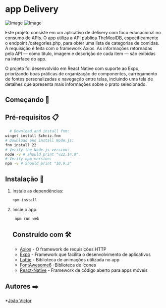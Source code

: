 # app Delivery 
![Image](https://github.com/user-attachments/assets/d54d8cd1-6b47-496b-a379-9d02282e6fe4)     ![Image](https://github.com/user-attachments/assets/37ffa3c3-4be4-42ba-af2e-bdc11d61ce18)
 
Este projeto consiste em um aplicativo de delivery com foco educacional no consumo de APIs. O app utiliza a API pública TheMealDB, especificamente o endpoint /categories.php, para obter uma lista de categorias de comidas. A requisição é feita com o framework Axios. As informações retornadas pela API — como título, imagem e descrição de cada item — são exibidas na interface do app.

O projeto foi desenvolvido em React Native com suporte ao Expo, priorizando boas práticas de organização de componentes, carregamento de fontes personalizadas e navegação entre telas, incluindo uma tela de detalhes que apresenta mais informações sobre o prato selecionado.

## Começando 🚀

## Pré-requisitos 📋
 ```bash
   # Download and install fnm:
winget install Schniz.fnm
# Download and install Node.js:
fnm install 22
# Verify the Node.js version:
node -v # Should print "v22.14.0".
# Verify npm version:
npm -v # Should print "10.9.2"
   ```

## Instalação 🔧
1. Instale as dependências:

   ```bash
   npm install
   ```

2. Inicie o app:

   ```bash
    npm run web 
   ```

   ## Construído com 🛠️
   * [Axios]((https://axios-http.com/docs/intro)) - O framework de requisições HTTP
   * [Expo]((https://docs.expo.dev/)) - Framework que facilita o desenvolvimento de aplicativos
   * [Lottie]((https://lottiefiles.com/)) - Biblioteca de animações utilizada no app
   * [FontAwesome6]((https://fontawesome.com/v6/icons)) -Biblioteca de ícones
   * [React-Native]((https://reactnative.dev/docs/getting-started)) - Framework de código aberto para apps móveis

  ## Autores ✒️
  *[João Victor]((https://github.com/JoaoVictor809))
